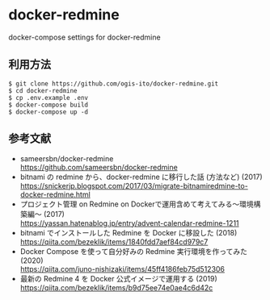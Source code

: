 # docker-redmine
docker-compose settings for docker-redmine

## 利用方法

    $ git clone https://github.com/ogis-ito/docker-redmine.git
    $ cd docker-redmine
    $ cp .env.example .env
    $ docker-compose build
    $ docker-compose up -d

## 参考文献

* sameersbn/docker-redmine  
  https://github.com/sameersbn/docker-redmine
* bitnami の redmine から、docker-redmine に移行した話 (方法など) (2017)  
  https://snickerjp.blogspot.com/2017/03/migrate-bitnamiredmine-to-docker-redmine.html
* プロジェクト管理 on Redmine on Dockerで運用含めて考えてみる～環境構築編～ (2017)  
  https://yassan.hatenablog.jp/entry/advent-calendar-redmine-1211
* bitnami でインストールした Redmine を Docker に移設した (2018)  
  https://qiita.com/bezeklik/items/1840fdd7aef84cd979c7
* Docker Compose を使って自分好みの Redmine 実行環境を作ってみた (2020)  
  https://qiita.com/juno-nishizaki/items/45ff4186feb75d512306
* 最新の Redmine 4 を Docker 公式イメージで運用する (2019)  
  https://qiita.com/bezeklik/items/b9d75ee74e0ae4c6d42c

